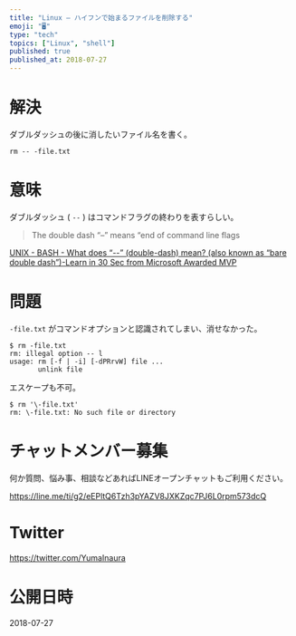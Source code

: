 ```yaml
---
title: "Linux — ハイフンで始まるファイルを削除する"
emoji: "🖥"
type: "tech"
topics: ["Linux", "shell"]
published: true
published_at: 2018-07-27
---
```


# 解決

ダブルダッシュの後に消したいファイル名を書く。

```
rm -- -file.txt
```

# 意味

ダブルダッシュ ( `--` ) はコマンドフラグの終わりを表すらしい。

>The double dash “–” means “end of command line flags

[UNIX - BASH - What does “--” (double-dash) mean? (also known as “bare double dash”)-Learn in 30 Sec from Microsoft Awarded MVP](https://www.wikitechy.com/technology/double-dash-mean-also-known-bare-double-dash/)


# 問題

`-file.txt` がコマンドオプションと認識されてしまい、消せなかった。

```
$ rm -file.txt
rm: illegal option -- l
usage: rm [-f | -i] [-dPRrvW] file ...
       unlink file
```

エスケープも不可。

```
$ rm '\-file.txt'
rm: \-file.txt: No such file or directory
```










<!-- Update From Qiita API -->

# チャットメンバー募集


何か質問、悩み事、相談などあればLINEオープンチャットもご利用ください。

https://line.me/ti/g2/eEPltQ6Tzh3pYAZV8JXKZqc7PJ6L0rpm573dcQ





# Twitter


https://twitter.com/YumaInaura


<!-- Update From Qiita API -->



# 公開日時

2018-07-27

